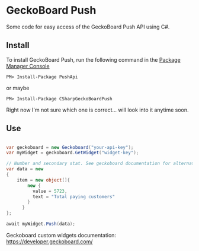 # GeckoBoard Push
Some code for easy access of the GeckoBoard Push API using C#.

## Install

To install  GeckoBoard Push, run the following command in the [Package Manager Console](http://docs.nuget.org/docs/start-here/using-the-package-manager-console)
<p><code>PM&gt; Install-Package PushApi</code></p> or maybe <p><code>PM&gt; Install-Package CSharpGeckoBoardPush</code></p>

Right now I'm not sure which one is correct... will look into it anytime soon.

## Use

```csharp

var geckoboard = new Geckoboard("your-api-key");
var myWidget = geckoboard.GetWidget("widget-key");

// Number and secondary stat. See geckoboard documentation for alternatives 
var data = new
{
    item = new object[]{
        new {
          value = 5723,
          text = "Total paying customers"
        }
      }
};

await myWidget.Push(data);

```

Geckoboard custom widgets documentation: https://developer.geckoboard.com/
